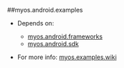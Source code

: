 ##myos.android.examples

* Depends on:
  * [myos.android.frameworks](https://github.com/amraboelela/myos.android.frameworks)
  * [myos.android.sdk](https://github.com/amraboelela/myos.android.sdk)
        
* For more info:
[myos.examples.wiki](https://github.com/amraboelela/myos.examples/wiki)
